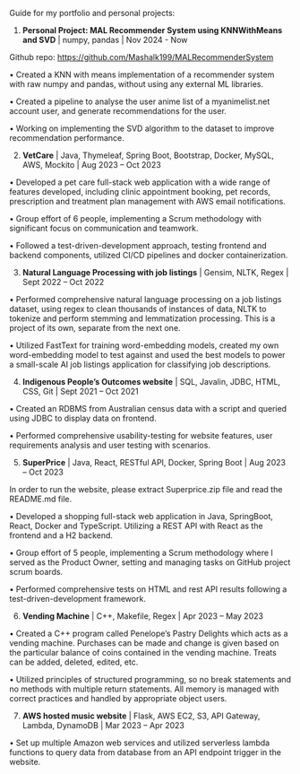 Guide for my portfolio and personal projects:

1. **Personal Project: MAL Recommender System using KNNWithMeans and SVD** | numpy, pandas | Nov 2024 - Now

Github repo: https://github.com/Mashalk199/MALRecommenderSystem

• Created a KNN with means implementation of a recommender system with raw numpy and pandas, without using any external ML libraries.

• Created a pipeline to analyse the user anime list of a myanimelist.net account user, and generate recommendations for the user.

• Working on implementing the SVD algorithm to the dataset to improve recommendation performance.


2. **VetCare** | Java, Thymeleaf, Spring Boot, Bootstrap, Docker, MySQL, AWS, Mockito | Aug 2023 – Oct 2023

• Developed a pet care full-stack web application with a wide range of features developed, including clinic appointment booking, pet records, prescription and treatment plan management with AWS email notifications.

• Group effort of 6 people, implementing a Scrum methodology with significant focus on communication and
teamwork.

• Followed a test-driven-development approach, testing frontend and backend components, utilized CI/CD
pipelines and docker containerization.

3. **Natural Language Processing with job listings** | Gensim, NLTK, Regex | Sept 2022 – Oct 2022

• Performed comprehensive natural language processing on a job listings dataset, using regex to clean thousands of
instances of data, NLTK to tokenize and perform stemming and lemmatization processing. This is a project of its own, separate from the next one.

• Utilized FastText for training word-embedding models, created my own word-embedding model to test against and
used the best models to power a small-scale AI job listings application for classifying job descriptions.

4. **Indigenous People’s Outcomes website** | SQL, Javalin, JDBC, HTML, CSS, Git | Sept 2021 – Oct 2021

• Created an RDBMS from Australian census data with a script and queried using JDBC to display data on
frontend.

• Performed comprehensive usability-testing for website features, user requirements analysis and user testing with
scenarios.

5. **SuperPrice** | Java, React, RESTful API, Docker, Spring Boot | Aug 2023 – Oct 2023

In order to run the website, please extract Superprice.zip file and read the README.md file.

• Developed a shopping full-stack web application in Java, SpringBoot, React, Docker and TypeScript. Utilizing a
REST API with React as the frontend and a H2 backend.

• Group effort of 5 people, implementing a Scrum methodology where I served as the Product Owner, setting and
managing tasks on GitHub project scrum boards.

• Performed comprehensive tests on HTML and rest API results following a test-driven-development framework.

6. **Vending Machine** | C++, Makefile, Regex | Apr 2023 – May 2023

• Created a C++ program called Penelope’s Pastry Delights which acts as a vending machine. Purchases can be made and change is given based on the particular balance of coins
contained in the vending machine. Treats can be added, deleted, edited, etc.

• Utilized principles of structured programming, so no break statements and no methods with multiple return
statements. All memory is managed with correct practices and handled by appropriate object users.

7. **AWS hosted music website** | Flask, AWS EC2, S3, API Gateway, Lambda, DynamoDB | Mar 2023 – Apr 2023

• Set up multiple Amazon web services and utilized serverless lambda functions to query data from database from
an API endpoint trigger in the website.
